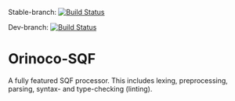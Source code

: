 Stable-branch: [![Build Status](https://travis-ci.org/Krzmbrzl/Orinoco-SQF.svg?branch=master)](https://travis-ci.org/Krzmbrzl/Orinoco-SQF)

Dev-branch: [![Build Status](https://travis-ci.org/Krzmbrzl/Orinoco-SQF.svg?branch=dev)](https://travis-ci.org/Krzmbrzl/Orinoco-SQF)

# Orinoco-SQF
A fully featured SQF processor. This includes lexing, preprocessing, parsing, syntax- and type-checking (linting).
